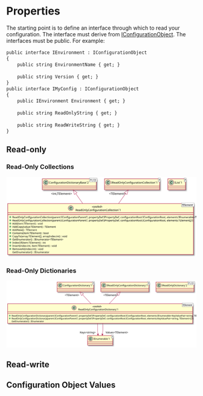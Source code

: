 ﻿# Properties


The starting point is to define an interface through which to read your 
configuration.  The interface must derive from
[IConfigurationObject](/api/OpenCollar.Extensions.Configuration.IConfigurationObject.md).
The interfaces must be public.  For example:

```
public interface IEnvironment : IConfigurationObject
{
    public string EnvironmentName { get; }

    public string Version { get; }
}
public interface IMyConfig : IConfigurationObject
{
    public IEnvironment Environment { get; }

    public string ReadOnlyString { get; }

    public string ReadWriteString { get; }
}
```

## Read-only

### Read-Only Collections

![UML Diagram of the ReadOnlyConfigurationCollection<> class](..\images\uml-diagrams\Collections\ReadOnlyConfigurationCollection\ReadOnlyConfigurationCollection.svg)


### Read-Only Dictionaries

![UML Diagram of the ReadOnlyConfigurationDictionary<> class](..\images\uml-diagrams\Collections\ReadOnlyConfigurationDictionary\ReadOnlyConfigurationDictionary.svg)

## Read-write

## Configuration Object Values
